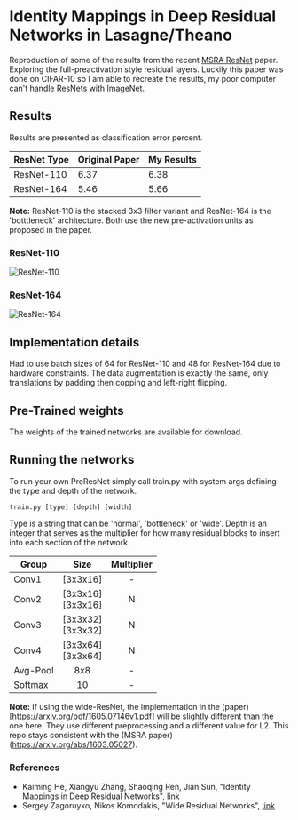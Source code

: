 # Identity Mappings in Deep Residual Networks in Lasagne/Theano

Reproduction of some of the results from the recent [MSRA ResNet](https://arxiv.org/abs/1603.05027) paper. Exploring the full-preactivation style residual layers. Luckily this paper was done on CIFAR-10 so I am able to recreate the results, my poor computer can't handle ResNets with ImageNet.

## Results

Results are presented as classification error percent.

| ResNet Type | Original Paper | My Results |
| -----------|-----------|----------- |
| ResNet-110 | 6.37 | 6.38 |
| ResNet-164 | 5.46 | 5.66 |

**Note:** ResNet-110 is the stacked 3x3 filter variant and ResNet-164 is the 'botttleneck' architecture. Both use the new pre-activation units as proposed in the paper.

### ResNet-110

![ResNet-110](http://i.imgur.com/Y7VrxOC.png)

### ResNet-164

![ResNet-164](http://i.imgur.com/VznjI5x.png)

## Implementation details

Had to use batch sizes of 64 for ResNet-110 and 48 for ResNet-164 due to hardware constraints. The data augmentation is exactly the same, only translations by padding then copping and left-right flipping.

## Pre-Trained weights

The weights of the trained networks are available for download.

## Running the networks

To run your own PreResNet simply call train.py with system args defining the type and depth of the network.

```
train.py [type] [depth] [width]
```

Type is a string that can be 'normal', 'bottleneck' or 'wide'. Depth is an integer that serves as the multiplier for how many residual blocks to insert into each section of the network.

| Group | Size | Multiplier |
| ------|:------:|:----------:|
| Conv1 | [3x3x16] | - |
| Conv2 | [3x3x16]<br>[3x3x16] | N |
| Conv3 | [3x3x32]<br>[3x3x32] | N |
| Conv4 | [3x3x64]<br>[3x3x64] | N |
| Avg-Pool | 8x8 | - |
| Softmax  | 10 | - |

**Note:** If using the wide-ResNet, the implementation in the (paper)[https://arxiv.org/pdf/1605.07146v1.pdf] will be slightly different than the one here. They use different preprocessing and a different value for L2. This repo stays consistent with the (MSRA paper)(https://arxiv.org/abs/1603.05027).

### References

* Kaiming He, Xiangyu Zhang, Shaoqing Ren, Jian Sun, "Identity Mappings in Deep Residual Networks", [link](https://arxiv.org/pdf/1603.05027v2.pdf)
* Sergey Zagoruyko, Nikos Komodakis, "Wide Residual Networks", [link](https://arxiv.org/pdf/1605.07146v1.pdf)
